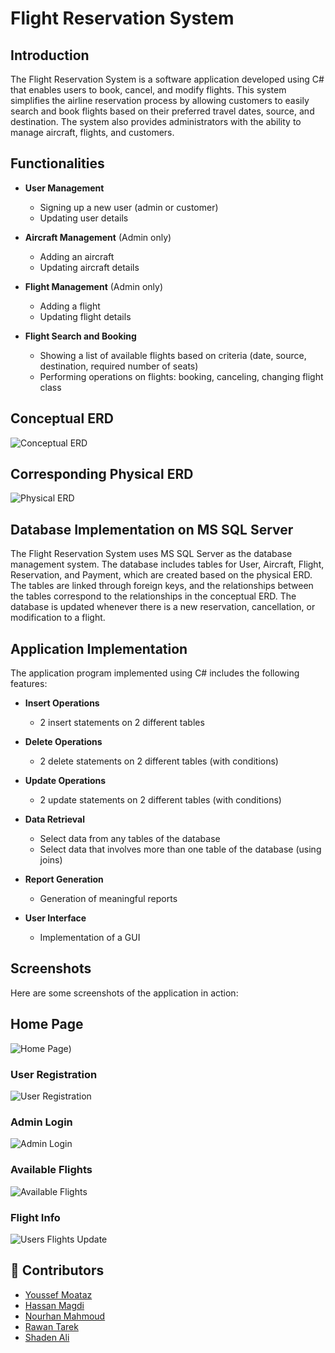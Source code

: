 # Flight Reservation System

## Introduction

The Flight Reservation System is a software application developed using C# that enables users to book, cancel, and modify flights. This system simplifies the airline reservation process by allowing customers to easily search and book flights based on their preferred travel dates, source, and destination. The system also provides administrators with the ability to manage aircraft, flights, and customers.

## Functionalities

- **User Management**
  - Signing up a new user (admin or customer)
  - Updating user details

- **Aircraft Management** (Admin only)
  - Adding an aircraft
  - Updating aircraft details

- **Flight Management** (Admin only)
  - Adding a flight
  - Updating flight details

- **Flight Search and Booking**
  - Showing a list of available flights based on criteria (date, source, destination, required number of seats)
  - Performing operations on flights: booking, canceling, changing flight class

## Conceptual ERD

![Conceptual ERD](Screenshots/ConceptualERD.png)

## Corresponding Physical ERD

![Physical ERD](Screenshots/PhysicalERD.png)

## Database Implementation on MS SQL Server

The Flight Reservation System uses MS SQL Server as the database management system. The database includes tables for User, Aircraft, Flight, Reservation, and Payment, which are created based on the physical ERD. The tables are linked through foreign keys, and the relationships between the tables correspond to the relationships in the conceptual ERD. The database is updated whenever there is a new reservation, cancellation, or modification to a flight.

## Application Implementation

The application program implemented using C# includes the following features:

- **Insert Operations**
  - 2 insert statements on 2 different tables

- **Delete Operations**
  - 2 delete statements on 2 different tables (with conditions)

- **Update Operations**
  - 2 update statements on 2 different tables (with conditions)

- **Data Retrieval**
  - Select data from any tables of the database
  - Select data that involves more than one table of the database (using joins)

- **Report Generation**
  - Generation of meaningful reports

- **User Interface**
  - Implementation of a GUI

## Screenshots

Here are some screenshots of the application in action:

## Home Page
![Home Page](Screenshots/Homepage.png))

### User Registration

![User Registration](Screenshots/CustomerRegistration.png)

### Admin Login

![Admin Login](Screenshots/AdminLogin.png)

### Available Flights

![Available Flights](Screenshots/AvailableFlights.png)

### Flight Info

![Users Flights Update](Screenshots/CustomersFlightsUpdate.png)

## 🤝 Contributors

- [Youssef Moataz](https://github.com/YoussefMoataz)
- [Hassan Magdi](https://github.com/hassan1876)
- [Nourhan Mahmoud](https://github.com/NourhanMahmoudd)
- [Rawan Tarek](https://github.com/rawwaanntarekk)
- [Shaden Ali](https://github.com/ShadenAli95)
